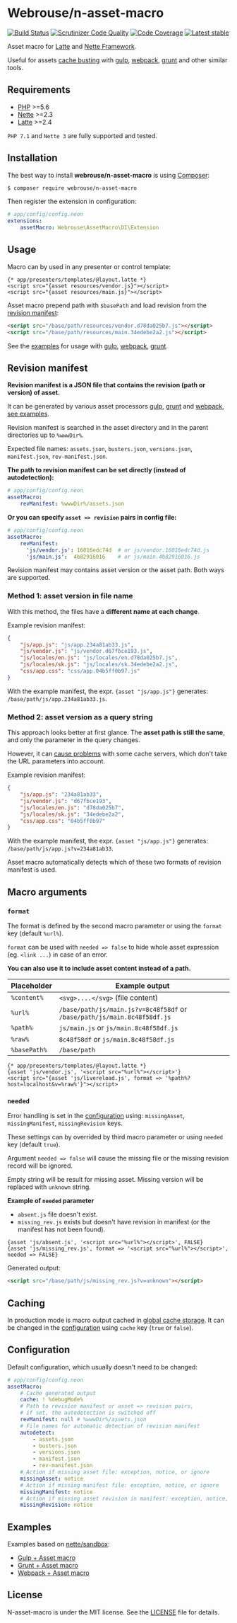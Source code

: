 # Webrouse/n-asset-macro

[![Build Status](https://travis-ci.org/webrouse/n-asset-macro.svg?branch=master)](https://travis-ci.org/webrouse/n-asset-macro)
[![Scrutinizer Code Quality](https://scrutinizer-ci.com/g/webrouse/n-asset-macro/badges/quality-score.png?b=master)](https://scrutinizer-ci.com/g/webrouse/n-asset-macro/?branch=master)
[![Code Coverage](https://scrutinizer-ci.com/g/webrouse/n-asset-macro/badges/coverage.png?b=master)](https://scrutinizer-ci.com/g/webrouse/n-asset-macro/?branch=master)
[![Latest stable](https://img.shields.io/packagist/v/webrouse/n-asset-macro.svg)](https://packagist.org/packages/webrouse/n-asset-macro)

Asset macro for [Latte](https://latte.nette.org) and [Nette Framework](https://nette.org).

Useful for assets [cache busting](https://www.keycdn.com/support/what-is-cache-busting)
with [gulp](https://github.com/webrouse/n-asset-macro/tree/master/examples/gulp "Gulp example"), [webpack](https://github.com/webrouse/n-asset-macro/tree/master/examples/webpack "Webpack example"), [grunt](https://github.com/webrouse/n-asset-macro/tree/master/examples/grunt "Grunt example") and other similar tools.

## Requirements

* [PHP](https://php.net) >=5.6
* [Nette](https://github.com/nette) >=2.3
* [Latte](https://github.com/nette/latte) >=2.4

`PHP 7.1` and `Nette 3` are fully supported and tested.

## Installation

The best way to install **webrouse/n-asset-macro** is using  [Composer](http://getcomposer.org/):

```sh
$ composer require webrouse/n-asset-macro
```

Then register the extension in configuration:
```yaml
# app/config/config.neon
extensions:
    assetMacro: Webrouse\AssetMacro\DI\Extension
```
## Usage

Macro can by used in any presenter or control template:
```latte
{* app/presenters/templates/@layout.latte *}
<script src="{asset resources/vendor.js}"></script>
<script src="{asset resources/main.js}"></script>
```

Asset macro prepend path with ```$basePath``` and load revision from the [revision manifest](#revision-manifest):

```html
<script src="/base/path/resources/vendor.d78da025b7.js"></script>
<script src="/base/path/resources/main.34edebe2a2.js"></script>
```

See the [examples](#examples) for usage with [gulp](https://github.com/webrouse/n-asset-macro/tree/master/examples/gulp "Gulp example"), [webpack](https://github.com/webrouse/n-asset-macro/tree/master/examples/webpack "Webpack example"), [grunt](https://github.com/webrouse/n-asset-macro/tree/master/examples/grunt "Grunt example").

## Revision manifest

**Revision manifest is a JSON file that contains the revision (path or version) of asset.**

It can be generated by various asset processors [gulp](https://github.com/webrouse/n-asset-macro/tree/master/examples/gulp), [grunt](https://github.com/webrouse/n-asset-macro/tree/master/examples/grunt) and [webpack](https://github.com/webrouse/n-asset-macro/tree/master/examples/webpack), [see examples](#examples).

Revision manifest is searched in the asset directory and in the parent directories up to `%wwwDir%`.

Expected file names: `assets.json`, `busters.json`, `versions.json`, `manifest.json`, `rev-manifest.json`.

**The path to revision manifest can be set directly (instead of autodetection):**
```yaml
# app/config/config.neon
assetMacro:
    revManifest: %wwwDir%/assets.json
```

**Or you can specify `asset => revision` pairs in config file:**

```yaml
# app/config/config.neon
assetMacro:
    revManifest:
      'js/vendor.js': 16016edc74d  # or js/vendor.16016edc74d.js
      'js/main.js':  4b82916016    # or js/main.4b82916016.js
```

Revision manifest may contains asset version or the asset path. Both ways are supported.

### Method 1: asset version in file name

With this method, the files have a **different name at each change**. 

Example revision manifest:
```json
{
	"js/app.js": "js/app.234a81ab33.js",
	"js/vendor.js": "js/vendor.d67fbce193.js",
	"js/locales/en.js": "js/locales/en.d78da025b7.js",
	"js/locales/sk.js": "js/locales/sk.34edebe2a2.js",
	"css/app.css": "css/app.04b5ff0b97.js"
}
```

With the example manifest, the expr. `{asset "js/app.js"}` generates: `/base/path/js/app.234a81ab33.js`.

### Method 2: asset version as a query string

This approach looks better at first glance. The **asset path is still the same**, and only the parameter in the query changes.

However, it can [cause problems](http://www.stevesouders.com/blog/2008/08/23/revving-filenames-dont-use-querystring/) with some cache servers, which don't take the URL parameters into account.

Example revision manifest:
```json
{
	"js/app.js": "234a81ab33",
	"js/vendor.js": "d67fbce193",
	"js/locales/en.js": "d78da025b7",
	"js/locales/sk.js": "34edebe2a2",
	"css/app.css": "04b5ff0b97"
}
```

With the example manifest, the expr. `{asset "js/app.js"}` generates: `/base/path/js/app.js?v=234a81ab33`.

Asset macro automatically detects which of these two formats of revision manifest is used.

## Macro arguments

### `format`

The format is defined by the second macro parameter or using the `format` key (default `%url%`).

`format` can be used with `needed => false` to hide whole asset expression (eg. `<link ...`) in case of an error.

**You can also use it to include asset content instead of a path.**

| Placeholder  | Example output                                                            |
| -------------|---------------------------------------------------------------------------|
| `%content%`  | `<svg>....</svg>` (file content)                                            |
| `%url%`      | `/base/path/js/main.js?v=8c48f58df` or `/base/path/js/main.8c48f58df.js`  |
| `%path%`     | `js/main.js` or `js/main.8c48f58df.js`                                    |
| `%raw%`      | `8c48f58df` or `js/main.8c48f58df.js`                                     |
| `%basePath%` | `/base/path`                                                              |

```latte
{* app/presenters/templates/@layout.latte *}
{asset 'js/vendor.js', '<script src="%url%"></script>'}
<script src="{asset 'js/livereload.js', format => '%path%?host=localhost&v=%raw%'}"></script>
```

### `needed`

Error handling is set in the [configuration](https://github.com/webrouse/n-asset-macro/blob/master/README.md#configuration) using: `missingAsset`, `missingManifest`, `missingRevision` keys.

These settings can by overrided by third macro parameter or using `needed` key (default `true`).

Argument `needed => false` will cause the missing file or the missing revision record will be ignored.

Empty string will be result for missing asset. Missing version will be replaced with `unknown` string.

**Example of `needed` parameter**
 * `absent.js` file doesn't exist.
 * `missing_rev.js` exists but doesn't have revision in manifest (or the manifest has not been found).

```latte
{asset 'js/absent.js', '<script src="%url%"></script>', FALSE}
{asset 'js/missing_rev.js', format => '<script src="%url%"></script>', needed => FALSE}
```

Generated output:
```html
<script src="/base/path/js/missing_rev.js?v=unknown"></script>
```
## Caching

In production mode is macro output cached in [global cache storage](https://doc.nette.org/en/2.4/caching). It can be changed in the [configuration](https://github.com/webrouse/n-asset-macro/blob/master/README.md#configuration) using `cache` key (`true` or `false`).

## Configuration

Default configuration, which usually doesn't need to be changed:

```yaml
# app/config/config.neon
assetMacro:
    # Cache generated output
    cache: ! %debugMode%
    # Path to revision manifest or asset => revision pairs,
    # if set, the autodetection is switched off
    revManifest: null # %wwwDir%/assets.json
    # File names for automatic detection of revision manifest
    autodetect:
        - assets.json
        - busters.json
        - versions.json
        - manifest.json
        - rev-manifest.json
    # Action if missing asset file: exception, notice, or ignore
    missingAsset: notice
    # Action if missing manifest file: exception, notice, or ignore
    missingManifest: notice
    # Action if missing asset revision in manifest: exception, notice, or ignore
    missingRevision: notice
```

## Examples

Examples based on [nette/sandbox](https://github.com/nette/sandbox):

* [Gulp + Asset macro](https://github.com/webrouse/n-asset-macro/tree/master/examples/gulp)
* [Grunt + Asset macro](https://github.com/webrouse/n-asset-macro/tree/master/examples/grunt)
* [Webpack + Asset macro](https://github.com/webrouse/n-asset-macro/tree/master/examples/webpack)

## License

N-asset-macro is under the MIT license. See the [LICENSE](LICENSE.md) file for details.
